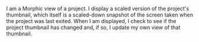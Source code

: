 I am a Morphic view of a project. I display a scaled version of the project's thumbnail, which itself is a scaled-down snapshot of the screen taken when the project was last exited. When I am displayed, I check to see if the project thumbnail has changed and, if so, I update my own view of that thumbnail.
